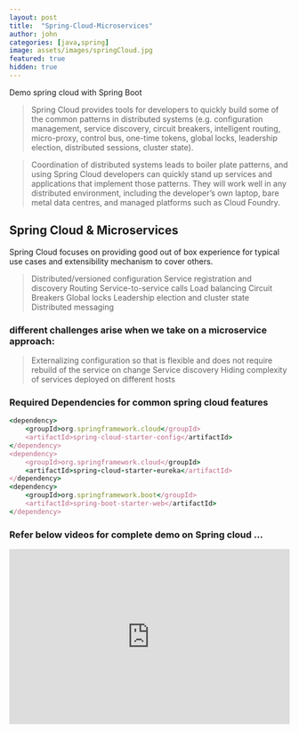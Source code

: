 ```yaml
---
layout: post
title:  "Spring-Cloud-Microservices"
author: john
categories: [java,spring]
image: assets/images/springCloud.jpg
featured: true
hidden: true
---
```

Demo spring cloud with Spring Boot

> Spring Cloud provides tools for developers to quickly build some of the common patterns in distributed systems (e.g. configuration management, service discovery, circuit breakers, intelligent routing, micro-proxy, control bus, one-time tokens, global locks, leadership election, distributed sessions, cluster state). 

> Coordination of distributed systems leads to boiler plate patterns, and using Spring Cloud developers can quickly stand up services and applications that implement those patterns. They will work well in any distributed environment, including the developer’s own laptop, bare metal data centres, and managed platforms such as Cloud Foundry.

## Spring Cloud & Microservices

Spring Cloud focuses on providing good out of box experience for typical use cases and extensibility mechanism to cover others.

> Distributed/versioned configuration
> Service registration and discovery
> Routing
> Service-to-service calls
> Load balancing
> Circuit Breakers
> Global locks
> Leadership election and cluster state
> Distributed messaging

### different challenges arise when we take on a microservice approach:

> Externalizing configuration so that is flexible and does not require rebuild of the service on change
> Service discovery
> Hiding complexity of services deployed on different hosts

### Required Dependencies for common spring cloud features 

```ruby
<dependency>
    <groupId>org.springframework.cloud</groupId>
    <artifactId>spring-cloud-starter-config</artifactId>
</dependency>
<dependency>
    <groupId>org.springframework.cloud</groupId>
    <artifactId>spring-cloud-starter-eureka</artifactId>
</dependency>
<dependency>
    <groupId>org.springframework.boot</groupId>
    <artifactId>spring-boot-starter-web</artifactId>
</dependency>
```

### Refer below videos for complete demo on Spring cloud ...


<p><iframe width="100%" height="315" src="https://www.youtube.com/embed/TBM2NQlahTw" frameborder="0" allow="accelerometer; autoplay; encrypted-media; gyroscope; picture-in-picture" allowfullscreen></iframe></p>

